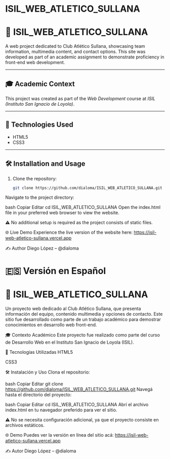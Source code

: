 ﻿# ISIL_WEB_ATLETICO_SULLANA
# 📌 ISIL_WEB_ATLETICO_SULLANA

A web project dedicated to Club Atlético Sullana, showcasing team information, multimedia content, and contact options. This site was developed as part of an academic assignment to demonstrate proficiency in front-end web development.

---

## 🎓 Academic Context

This project was created as part of the *Web Development* course at *ISIL (Instituto San Ignacio de Loyola)*.

---

## 🚀 Technologies Used

- HTML5
- CSS3

---

## 🛠️ Installation and Usage

1. Clone the repository:
   ```bash
   git clone https://github.com/dialoma/ISIL_WEB_ATLETICO_SULLANA.git
Navigate to the project directory:

bash
Copiar
Editar
cd ISIL_WEB_ATLETICO_SULLANA
Open the index.html file in your preferred web browser to view the website.

⚠️ No additional setup is required as the project consists of static files.

🌐 Live Demo
Experience the live version of the website here:
https://isil-web-atletico-sullana.vercel.app

✍️ Author
Diego López – @dialoma

# 🇪🇸 Versión en Español
# 📌 ISIL_WEB_ATLETICO_SULLANA
Un proyecto web dedicado al Club Atlético Sullana, que presenta información del equipo, contenido multimedia y opciones de contacto. Este sitio fue desarrollado como parte de un trabajo académico para demostrar conocimientos en desarrollo web front-end.

🎓 Contexto Académico
Este proyecto fue realizado como parte del curso de Desarrollo Web en el Instituto San Ignacio de Loyola (ISIL).

🚀 Tecnologías Utilizadas
HTML5

CSS3

🛠️ Instalación y Uso
Clona el repositorio:

bash
Copiar
Editar
git clone https://github.com/dialoma/ISIL_WEB_ATLETICO_SULLANA.git
Navegá hasta el directorio del proyecto:

bash
Copiar
Editar
cd ISIL_WEB_ATLETICO_SULLANA
Abrí el archivo index.html en tu navegador preferido para ver el sitio.

⚠️ No se necesita configuración adicional, ya que el proyecto consiste en archivos estáticos.

🌐 Demo
Puedes ver la versión en línea del sitio acá:
https://isil-web-atletico-sullana.vercel.app

✍️ Autor
Diego López – @dialoma
